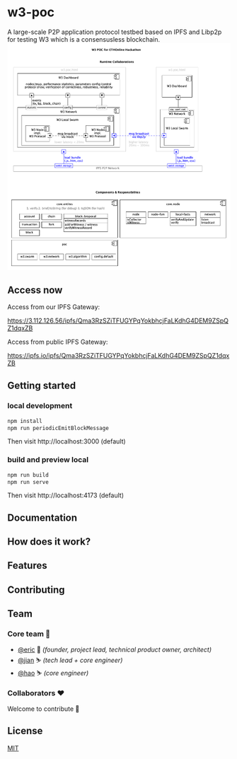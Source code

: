 # w3-poc
[本文按照 https://github.com/testground/testground进行编排，文中预留了很多待完成部分，用注释标出，并给出TODO标识]: 注释

[TODO insert bages: madeby, nodejs, ……]: 注释

A large-scale P2P application protocol testbed based on IPFS and Libp2p for testing W3 which is a consensusless blockchain.    
![img](design/W3%20POC%20ETH%20Hackathon.png)

## Access now

Access from our IPFS Gateway:

https://3.112.126.56/ipfs/Qma3RzSZiTFUGYPqYokbhcjFaLKdhG4DEM9ZSpQZ1dqxZB

Access from public IPFS Gateway:

https://ipfs.io/ipfs/Qma3RzSZiTFUGYPqYokbhcjFaLKdhG4DEM9ZSpQZ1dqxZB

## Getting started
### local development
```
npm install
npm run periodicEmitBlockMessage
```
Then visit http://localhost:3000 (default)
### build and preview local
```
npm run build
npm run serve
```
Then visit http://localhost:4173 (default)

[TODO: add a part of how to build & deploy the whole project]: @jian

## Documentation
[阐明无共识区块链，给出相关paper和博文，博客]: 注释

## How does it work?

## Features

## Contributing

## Team

### Core team 💪

* [@eric](https://github.com/ericwangqing) 🎈 _(founder, project lead, technical product owner, architect)_
* [@jian](https://github.com/Jianru-Lin) ⛷ _(tech lead + core engineer)_
* [@hao](https://github.com/weihaopeng) ⛷ _(core engineer)_

### Collaborators ❤

Welcome to contribute 👋

## License

[MIT](./LICENSE-MIT)


